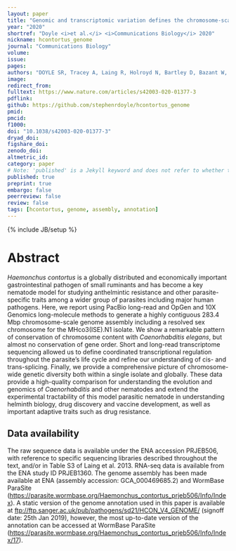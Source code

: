 ```yaml
---
layout: paper
title: "Genomic and transcriptomic variation defines the chromosome-scale assembly of Haemonchus contortus, a model gastrointestinal worm"
year: "2020"
shortref: "Doyle <i>et al.</i> <i>Communications Biology</i> 2020"
nickname: hcontortus_genome
journal: "Communications Biology"
volume: 
issue:
pages: 
authors: "DOYLE SR, Tracey A, Laing R, Holroyd N, Bartley D, Bazant W, Beasley H, Beech R, Britton C, Brooks K, Chaudhry U, Maitland K, Martinelli A, Noonan JD, Paulini M, Quail MA, Redman E, Rodgers FH, Sallé G, Shabbir MZ, Sankaranarayanan G, Wit J, Howe KL, Sargison N, Devaney E, Berriman M, Gilleard JS, Cotton JA"
image:
redirect_from: 
fulltext: https://www.nature.com/articles/s42003-020-01377-3 
pdflink: 
github: https://github.com/stephenrdoyle/hcontortus_genome
pmid: 
pmcid: 
f1000: 
doi: "10.1038/s42003-020-01377-3"
dryad_doi:
figshare_doi: 
zenodo_doi: 
altmetric_id: 
category: paper
# Note: 'published' is a Jekyll keyword and does not refer to whether the paper is published, but rather to whether this Markdown should be part of the rendered site.
published: true
preprint: true
embargo: false	
peerreview: false
review: false
tags: [hcontortus, genome, assembly, annotation]
---
```

{% include JB/setup %}

# Abstract 

*Haemonchus contortus* is a globally distributed and economically important gastrointestinal pathogen of small ruminants and has become a key nematode model for studying anthelmintic resistance and other parasite-specific traits among a wider group of parasites including major human pathogens. Here, we report using PacBio long-read and OpGen and 10X Genomics long-molecule methods to generate a highly contiguous 283.4 Mbp chromosome-scale genome assembly including a resolved sex chromosome for the MHco3(ISE).N1 isolate. We show a remarkable pattern of conservation of chromosome content with *Caenorhabditis elegans*, but almost no conservation of gene order. Short and long-read transcriptome sequencing allowed us to define coordinated transcriptional regulation throughout the parasite’s life cycle and refine our understanding of cis- and trans-splicing. Finally, we provide a comprehensive picture of chromosome-wide genetic diversity both within a single isolate and globally. These data provide a high-quality comparison for understanding the evolution and genomics of *Caenorhabditis* and other nematodes and extend the experimental tractability of this model parasitic nematode in understanding helminth biology, drug discovery and vaccine development, as well as important adaptive traits such as drug resistance.

## Data availability

The raw sequence data is available under the ENA accession PRJEB506, with reference to specific sequencing libraries described throughout the text, and/or in Table S3 of Laing et al. 2013. RNA-seq data is available from the ENA study ID PRJEB1360. The genome assembly has been made available at ENA (assembly accession: GCA_000469685.2) and WormBase ParaSite (https://parasite.wormbase.org/Haemonchus_contortus_prjeb506/Info/Index). A static version of the genome annotation used in this paper is available at ftp://ftp.sanger.ac.uk/pub/pathogens/sd21/HCON_V4_GENOME/ (signoff date: 25th Jan 2019), however, the most up-to-date version of the annotation can be accessed at WormBase ParaSite (https://parasite.wormbase.org/Haemonchus_contortus_prjeb506/Info/Index/17).
